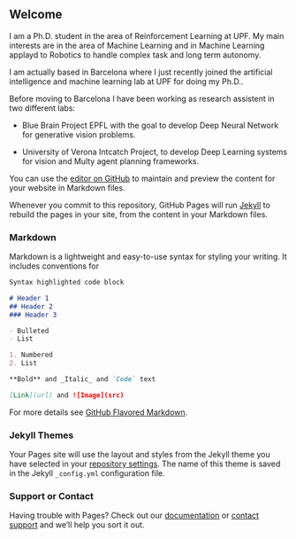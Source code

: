 ## Welcome

I am a Ph.D. student in the area of Reinforcement Learning at UPF. My main interests are in the area of Machine Learning and in Machine Learning applayd to Robotics to handle complex task and long term autonomy.

I am actually based in Barcelona where I just recently joined the artificial intelligence and machine learning lab at UPF for doing my Ph.D..

Before moving to Barcelona I have been working as research assistent in two different labs:

- Blue Brain Project EPFL with the goal to develop Deep Neural Network for generative vision problems.

- University of Verona Intcatch Project, to develop Deep Learning systems for vision and Multy agent planning frameworks.




You can use the [editor on GitHub](https://github.com/lorenzosteccanella/lorennzosteccanella.github.io/edit/master/index.md) to maintain and preview the content for your website in Markdown files.

Whenever you commit to this repository, GitHub Pages will run [Jekyll](https://jekyllrb.com/) to rebuild the pages in your site, from the content in your Markdown files.

### Markdown

Markdown is a lightweight and easy-to-use syntax for styling your writing. It includes conventions for

```markdown
Syntax highlighted code block

# Header 1
## Header 2
### Header 3

- Bulleted
- List

1. Numbered
2. List

**Bold** and _Italic_ and `Code` text

[Link](url) and ![Image](src)
```

For more details see [GitHub Flavored Markdown](https://guides.github.com/features/mastering-markdown/).

### Jekyll Themes

Your Pages site will use the layout and styles from the Jekyll theme you have selected in your [repository settings](https://github.com/lorenzosteccanella/lorennzosteccanella.github.io/settings). The name of this theme is saved in the Jekyll `_config.yml` configuration file.

### Support or Contact

Having trouble with Pages? Check out our [documentation](https://help.github.com/categories/github-pages-basics/) or [contact support](https://github.com/contact) and we’ll help you sort it out.
